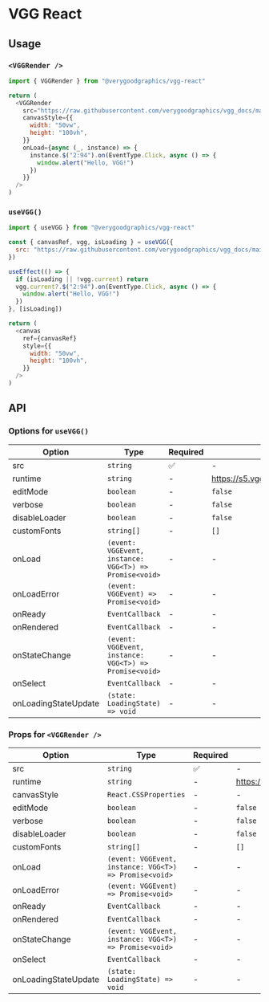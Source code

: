 # VGG React

## Usage

### `<VGGRender />`

```js
import { VGGRender } from "@verygoodgraphics/vgg-react"

return (
  <VGGRender
    src="https://raw.githubusercontent.com/verygoodgraphics/vgg_docs/main/static/example/docs__example__vgg_homepage_v1.daruma"
    canvasStyle={{
      width: "50vw",
      height: "100vh",
    }}
    onLoad={async (_, instance) => {
      instance.$("2:94").on(EventType.Click, async () => {
        window.alert("Hello, VGG!")
      })
    }}
  />
)
```

### `useVGG()`

```js
import { useVGG } from "@verygoodgraphics/vgg-react"

const { canvasRef, vgg, isLoading } = useVGG({
  src: "https://raw.githubusercontent.com/verygoodgraphics/vgg_docs/main/static/example/docs__example__vgg_homepage_v1.daruma",
})

useEffect(() => {
  if (isLoading || !vgg.current) return
  vgg.current?.$("2:94").on(EventType.Click, async () => {
    window.alert("Hello, VGG!")
  })
}, [isLoading])

return (
  <canvas
    ref={canvasRef}
    style={{
      width: "50vw",
      height: "100vh",
    }}
  />
)
```

## API

### Options for `useVGG()`

| Option               | Type                                                   | Required | Default                            |
| -------------------- | ------------------------------------------------------ | -------- | ---------------------------------- |
| src                  | `string`                                               | ✅       | -                                  |
| runtime              | `string`                                               | -        | https://s5.vgg.cool/runtime/latest |
| editMode             | `boolean`                                              | -        | `false`                            |
| verbose              | `boolean`                                              | -        | `false`                            |
| disableLoader        | `boolean`                                              | -        | `false`                            |
| customFonts          | `string[]`                                             | -        | `[]`                               |
| onLoad               | `(event: VGGEvent, instance: VGG<T>) => Promise<void>` | -        | -                                  |
| onLoadError          | `(event: VGGEvent) => Promise<void>`                   | -        | -                                  |
| onReady              | `EventCallback`                                        | -        | -                                  |
| onRendered           | `EventCallback`                                        | -        | -                                  |
| onStateChange        | `(event: VGGEvent, instance: VGG<T>) => Promise<void>` | -        | -                                  |
| onSelect             | `EventCallback`                                        | -        | -                                  |
| onLoadingStateUpdate | `(state: LoadingState) => void`                        | -        | -                                  |

### Props for `<VGGRender />`

| Option               | Type                                                   | Required | Default                            |
| -------------------- | ------------------------------------------------------ | -------- | ---------------------------------- |
| src                  | `string`                                               | ✅       | -                                  |
| runtime              | `string`                                               | -        | https://s5.vgg.cool/runtime/latest |
| canvasStyle          | `React.CSSProperties`                                  | -        | -                                  |
| editMode             | `boolean`                                              | -        | `false`                            |
| verbose              | `boolean`                                              | -        | `false`                            |
| disableLoader        | `boolean`                                              | -        | `false`                            |
| customFonts          | `string[]`                                             | -        | `[]`                               |
| onLoad               | `(event: VGGEvent, instance: VGG<T>) => Promise<void>` | -        | -                                  |
| onLoadError          | `(event: VGGEvent) => Promise<void>`                   | -        | -                                  |
| onReady              | `EventCallback`                                        | -        | -                                  |
| onRendered           | `EventCallback`                                        | -        | -                                  |
| onStateChange        | `(event: VGGEvent, instance: VGG<T>) => Promise<void>` | -        | -                                  |
| onSelect             | `EventCallback`                                        | -        | -                                  |
| onLoadingStateUpdate | `(state: LoadingState) => void`                        | -        | -                                  |
